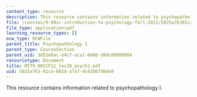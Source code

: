 ```yaml
---
content_type: resource
description: This resource contains information related to psychopathology I.
file: /courses/9-00sc-introduction-to-psychology-fall-2011/5025a76381ca602da7a7dc63067d64e9_MIT9_00SCF11_lec20_psych1.pdf
file_type: application/pdf
learning_resource_types: []
ocw_type: OCWFile
parent_title: Psychopathology I
parent_type: CourseSection
parent_uid: 3d51e6ac-e4c7-aca1-640b-d0dc09600b04
resourcetype: Document
title: MIT9_00SCF11_lec20_psych1.pdf
uid: 5025a763-81ca-602d-a7a7-dc63067d64e9
---
```

This resource contains information related to psychopathology I.
